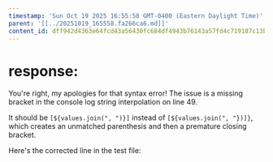 ```yaml
---
timestamp: 'Sun Oct 19 2025 16:55:58 GMT-0400 (Eastern Daylight Time)'
parent: '[[../20251019_165558.fa266ca6.md]]'
content_id: dff942d4363e64fcd43a56430fc684df4943b76143a57fd4c719187c13b06894
---
```


# response:

You're right, my apologies for that syntax error! The issue is a missing bracket in the console log string interpolation on line 49.

It should be `[${values.join(", ")}]` instead of `[${values.join(", "})]}`, which creates an unmatched parenthesis and then a premature closing bracket.

Here's the corrected line in the test file:
